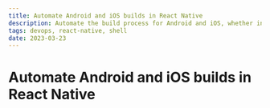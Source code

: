 ```yaml
---
title: Automate Android and iOS builds in React Native
description: Automate the build process for Android and iOS, whether in development, staging or production
tags: devops, react-native, shell
date: 2023-03-23
---
```


# Automate Android and iOS builds in React Native

